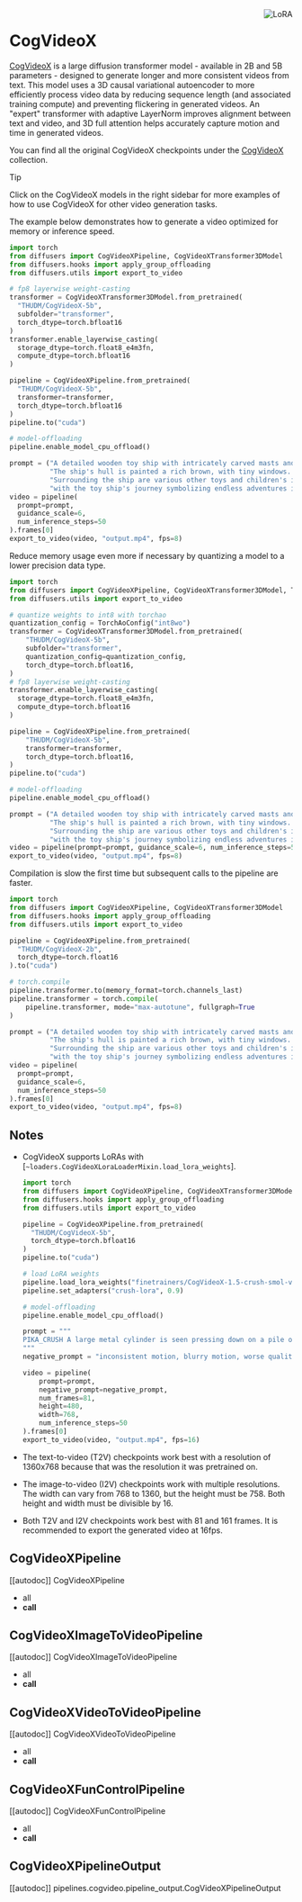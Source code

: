 <!--Copyright 2024 The HuggingFace Team. All rights reserved.
#
# Licensed under the Apache License, Version 2.0 (the "License");
# you may not use this file except in compliance with the License.
# You may obtain a copy of the License at
#
#     http://www.apache.org/licenses/LICENSE-2.0
#
# Unless required by applicable law or agreed to in writing, software
# distributed under the License is distributed on an "AS IS" BASIS,
# WITHOUT WARRANTIES OR CONDITIONS OF ANY KIND, either express or implied.
# See the License for the specific language governing permissions and
# limitations under the License.
-->

<div style="float: right;">
  <div class="flex flex-wrap space-x-1">
    <img alt="LoRA" src="https://img.shields.io/badge/LoRA-d8b4fe?style=flat"/>
  </div>
</div>

# CogVideoX

[CogVideoX](https://huggingface.co/papers/2408.06072) is a large diffusion transformer model - available in 2B and 5B parameters - designed to generate longer and more consistent videos from text. This model uses a 3D causal variational autoencoder to more efficiently process video data by reducing sequence length (and associated training compute) and preventing flickering in generated videos. An "expert" transformer with adaptive LayerNorm improves alignment between text and video, and 3D full attention helps accurately capture motion and time in generated videos.

You can find all the original CogVideoX checkpoints under the [CogVideoX](https://huggingface.co/collections/THUDM/cogvideo-66c08e62f1685a3ade464cce) collection.

> [!TIP]
> Click on the CogVideoX models in the right sidebar for more examples of how to use CogVideoX for other video generation tasks.

The example below demonstrates how to generate a video optimized for memory or inference speed.

<hfoptions id="usage">
<hfoption id="memory">

```py
import torch
from diffusers import CogVideoXPipeline, CogVideoXTransformer3DModel
from diffusers.hooks import apply_group_offloading
from diffusers.utils import export_to_video

# fp8 layerwise weight-casting
transformer = CogVideoXTransformer3DModel.from_pretrained(
  "THUDM/CogVideoX-5b",
  subfolder="transformer",
  torch_dtype=torch.bfloat16
)
transformer.enable_layerwise_casting(
  storage_dtype=torch.float8_e4m3fn,
  compute_dtype=torch.bfloat16
)

pipeline = CogVideoXPipeline.from_pretrained(
  "THUDM/CogVideoX-5b",
  transformer=transformer,
  torch_dtype=torch.bfloat16
)
pipeline.to("cuda")

# model-offloading
pipeline.enable_model_cpu_offload()

prompt = ("A detailed wooden toy ship with intricately carved masts and sails is seen gliding smoothly over a plush, blue carpet that mimics the waves of the sea. "
          "The ship's hull is painted a rich brown, with tiny windows. The carpet, soft and textured, provides a perfect backdrop, resembling an oceanic expanse. "
          "Surrounding the ship are various other toys and children's items, hinting at a playful environment. The scene captures the innocence and imagination of childhood, "
          "with the toy ship's journey symbolizing endless adventures in a whimsical, indoor setting.")
video = pipeline(
  prompt=prompt,
  guidance_scale=6,
  num_inference_steps=50
).frames[0]
export_to_video(video, "output.mp4", fps=8)
```

Reduce memory usage even more if necessary by quantizing a model to a lower precision data type.

```py
import torch
from diffusers import CogVideoXPipeline, CogVideoXTransformer3DModel, TorchAoConfig
from diffusers.utils import export_to_video

# quantize weights to int8 with torchao
quantization_config = TorchAoConfig("int8wo")
transformer = CogVideoXTransformer3DModel.from_pretrained(
    "THUDM/CogVideoX-5b",
    subfolder="transformer",
    quantization_config=quantization_config,
    torch_dtype=torch.bfloat16,
)
# fp8 layerwise weight-casting
transformer.enable_layerwise_casting(
  storage_dtype=torch.float8_e4m3fn,
  compute_dtype=torch.bfloat16
)

pipeline = CogVideoXPipeline.from_pretrained(
    "THUDM/CogVideoX-5b",
    transformer=transformer,
    torch_dtype=torch.bfloat16,
)
pipeline.to("cuda")

# model-offloading
pipeline.enable_model_cpu_offload()

prompt = ("A detailed wooden toy ship with intricately carved masts and sails is seen gliding smoothly over a plush, blue carpet that mimics the waves of the sea. "
          "The ship's hull is painted a rich brown, with tiny windows. The carpet, soft and textured, provides a perfect backdrop, resembling an oceanic expanse. "
          "Surrounding the ship are various other toys and children's items, hinting at a playful environment. The scene captures the innocence and imagination of childhood, "
          "with the toy ship's journey symbolizing endless adventures in a whimsical, indoor setting.")
video = pipeline(prompt=prompt, guidance_scale=6, num_inference_steps=50).frames[0]
export_to_video(video, "output.mp4", fps=8)
```

</hfoption>
<hfoption id="inference speed">

Compilation is slow the first time but subsequent calls to the pipeline are faster.

```py
import torch
from diffusers import CogVideoXPipeline, CogVideoXTransformer3DModel
from diffusers.hooks import apply_group_offloading
from diffusers.utils import export_to_video

pipeline = CogVideoXPipeline.from_pretrained(
  "THUDM/CogVideoX-2b",
  torch_dtype=torch.float16
).to("cuda")

# torch.compile
pipeline.transformer.to(memory_format=torch.channels_last)
pipeline.transformer = torch.compile(
    pipeline.transformer, mode="max-autotune", fullgraph=True
)

prompt = ("A detailed wooden toy ship with intricately carved masts and sails is seen gliding smoothly over a plush, blue carpet that mimics the waves of the sea. "
          "The ship's hull is painted a rich brown, with tiny windows. The carpet, soft and textured, provides a perfect backdrop, resembling an oceanic expanse. "
          "Surrounding the ship are various other toys and children's items, hinting at a playful environment. The scene captures the innocence and imagination of childhood, "
          "with the toy ship's journey symbolizing endless adventures in a whimsical, indoor setting.")
video = pipeline(
  prompt=prompt,
  guidance_scale=6,
  num_inference_steps=50
).frames[0]
export_to_video(video, "output.mp4", fps=8)
```

</hfoption>
</hfoptions>

## Notes

- CogVideoX supports LoRAs with [`~loaders.CogVideoXLoraLoaderMixin.load_lora_weights`].

  ```py
  import torch
  from diffusers import CogVideoXPipeline, CogVideoXTransformer3DModel
  from diffusers.hooks import apply_group_offloading
  from diffusers.utils import export_to_video

  pipeline = CogVideoXPipeline.from_pretrained(
    "THUDM/CogVideoX-5b",
    torch_dtype=torch.bfloat16
  )
  pipeline.to("cuda")

  # load LoRA weights
  pipeline.load_lora_weights("finetrainers/CogVideoX-1.5-crush-smol-v0", adapter_name="crush-lora")
  pipeline.set_adapters("crush-lora", 0.9)

  # model-offloading
  pipeline.enable_model_cpu_offload()

  prompt = """
  PIKA_CRUSH A large metal cylinder is seen pressing down on a pile of Oreo cookies, flattening them as if they were under a hydraulic press.
  """
  negative_prompt = "inconsistent motion, blurry motion, worse quality, degenerate outputs, deformed outputs"

  video = pipeline(
      prompt=prompt, 
      negative_prompt=negative_prompt, 
      num_frames=81, 
      height=480,
      width=768,
      num_inference_steps=50
  ).frames[0]
  export_to_video(video, "output.mp4", fps=16)
  ```
- The text-to-video (T2V) checkpoints work best with a resolution of 1360x768 because that was the resolution it was pretrained on.
- The image-to-video (I2V) checkpoints work with multiple resolutions. The width can vary from 768 to 1360, but the height must be 758. Both height and width must be divisible by 16.
- Both T2V and I2V checkpoints work best with 81 and 161 frames. It is recommended to export the generated video at 16fps.
 
## CogVideoXPipeline

[[autodoc]] CogVideoXPipeline
  - all
  - __call__

## CogVideoXImageToVideoPipeline

[[autodoc]] CogVideoXImageToVideoPipeline
  - all
  - __call__

## CogVideoXVideoToVideoPipeline

[[autodoc]] CogVideoXVideoToVideoPipeline
  - all
  - __call__

## CogVideoXFunControlPipeline

[[autodoc]] CogVideoXFunControlPipeline
  - all
  - __call__

## CogVideoXPipelineOutput

[[autodoc]] pipelines.cogvideo.pipeline_output.CogVideoXPipelineOutput

